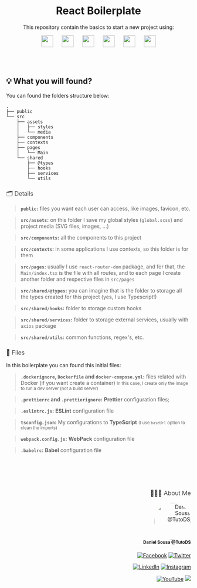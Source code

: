 <h1 align="center">React Boilerplate</h1>
<p align="center">This repository contain the basics to start a new project using:</p>

<div align="center">
<img height="32" width="32" src="https://cdn.jsdelivr.net/npm/simple-icons@v6/icons/react.svg" /><span style="margin-right: 20px"></span>
<img height="32" width="32" src="https://cdn.jsdelivr.net/npm/simple-icons@v6/icons/webpack.svg" /><span style="margin-right: 20px"></span>
<img height="32" width="32" src="https://cdn.jsdelivr.net/npm/simple-icons@v6/icons/babel.svg" /><span style="margin-right: 20px"></span>
<img height="32" width="32" src="https://cdn.jsdelivr.net/npm/simple-icons@v6/icons/typescript.svg" /><span style="margin-right: 20px"></span>
<img height="32" width="32" src="https://cdn.jsdelivr.net/npm/simple-icons@v6/icons/eslint.svg" /><span style="margin-right: 20px"></span>
<img height="32" width="32" src="https://cdn.jsdelivr.net/npm/simple-icons@v6/icons/prettier.svg" />
</div>

<br /><br />

<h2>💡 What you will found?</h2>

You can found the folders structure below:

```
.
├── public
└── src
    ├── assets
    │   ├── styles
    │   └── media
    ├── components
    ├── contexts
    ├── pages
    │   └── Main
    └── shared
        ├── @types
        ├── hooks
        ├── services
        └── utils
```

<h3 style="font-weight: 300">🗂 Details</h3>

> **`public`:** files you want each user can access, like images, favicon, etc.

> **`src/assets`:** on this folder I save my global styles (`global.scss`) and project media (SVG files, images, ...)

> **`src/components`:** all the components to this project

> **`src/contexts`:** in some applications I use contexts, so this folder is for them

> **`src/pages`:** usually I use `react-router-dom` package, and for that, the `Main/index.tsx` is the file with all routes, and to each page I create another folder and respective files in `src/pages`

> **`src/shared/@types`:** you can imagine that is the folder to storage all the types created for this project (yes, I use Typescript!)

> **`src/shared/hooks`:** folder to storage custom hooks

> **`src/shared/services`:** folder to storage external services, usually with `axios` package

> **`src/shared/utils`:** common functions, regex's, etc.

<h3 style="font-weight: 300">📄 Files</h3>

In this boilerplate you can found this initial files:

> **`.dockerignore`, `Dockerfile` and `docker-compose.yml`:** files related with Docker (if you want create a container)
> <small>In this case, I create only the image to run a dev server (not a build server)</small>

> **`.prettierrc` and `.prettierignore`:** **Prettier** configuration files;

> **`.eslintrc.js`:** **ESLint** configuration file

> **`tsconfig.json`:** My configurations to **TypeScript** <small>(I use `baseUrl` option to clean the imports)</small>

> **`webpack.config.js`:** **WebPack** configuration file

>**`.babelrc`:** **Babel** configuration file


<br /><br />

<div align="right" style="margin-top: 50px">
<h3 style="font-weight: 300">
🧑🏻‍💻 About Me
</h3>

<a href="https://github.com/TutoDS" alt="TutoDS">
<img src="https://github.com/tutods.png" alt="Daniel Sousa @TutoDS" width="100px" style="border-radius: 100%">
<br />
 <sub><b>Daniel Sousa @TutoDS</b></sub>
</a>

<div style="margin: 20px 0" />

[facebook]: https://facebook.com/tutods2014
[twitter]: https://twitter.com/tutods
[youtube]: https://youtube.com/tutods2014
[instagram]: https://instagram.com/dsousa_12
[linkedin]: https://www.linkedin.com/in/daniel-sousa-tutods/
[gitlab]: https://gitlab.com/jdaniel.asousa

[<img src="https://img.shields.io/badge/Facebook%20-%232671E5.svg?&style=for-the-badge&logo=Facebook&logoColor=white" alt="Facebook"/>][facebook] [<img src="https://img.shields.io/badge/Twitter%20-%231DA1F2.svg?&style=for-the-badge&logo=Twitter&logoColor=white" alt="Twitter"/>][twitter]

[<img src="https://img.shields.io/badge/LinkedIn%20-%230077B5.svg?&style=for-the-badge&logo=linkedin&logoColor=white" alt="LinkedIn"/>][linkedin] [<img src="https://img.shields.io/badge/Instagram%20-%23E4405F.svg?&style=for-the-badge&logo=Instagram&logoColor=white" alt="Instagram"/>][instagram]

[<img src="https://img.shields.io/badge/YouTube%20-%23FF0000.svg?&style=for-the-badge&logo=YouTube&logoColor=white" alt="YouTube"/>][youtube] [<img src="https://img.shields.io/badge/Gitlab%20-%23181717.svg?&style=for-the-badge&logo=gitlab&logoColor=white"/>][gitlab]

</div>
